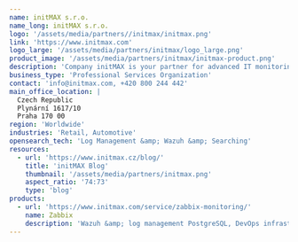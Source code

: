 ```yaml
---
name: initMAX s.r.o.
name_long: initMAX s.r.o.
logo: '/assets/media/partners//initmax/initmax.png'
link: 'https://www.initmax.com'
logo_large: '/assets/media/partners/initmax/logo_large.png'
product_image: '/assets/media/partners/initmax/initmax-product.png'
description: 'Company initMAX is your partner for advanced IT monitoring'
business_type: 'Professional Services Organization'
contact: 'info@initmax.com, +420 800 244 442'
main_office_location: |
  Czech Republic
  Plynární 1617/10
  Praha 170 00
region: 'Worldwide'
industries: 'Retail, Automotive'
opensearch_tech: 'Log Management &amp; Wazuh &amp; Searching'
resources: 
  - url: 'https://www.initmax.cz/blog/'
    title: 'initMAX Blog'
    thumbnail: '/assets/media/partners/initmax.png'
    aspect_ratio: '74:73'
    type: 'blog'
products:
  - url: 'https://www.initmax.com/service/zabbix-monitoring/'
    name: Zabbix
    description: 'Wazuh &amp; log management PostgreSQL, DevOps infrastructure form the secure and stable foundation of the most successful companies.'
---
```


